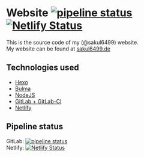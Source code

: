 # Website [![pipeline status](https://gitlab.com/sakul6499.de/blog/badges/master/pipeline.svg)](https://gitlab.com/sakul6499.de/blog/-/commits/master) [![Netlify Status](https://api.netlify.com/api/v1/badges/19272c27-1e90-4672-8518-2cfb2fcf54d5/deploy-status)](https://app.netlify.com/sites/sakul6499/deploys)
This is the source code of my (@sakul6499) website.  
My website can be found at [sakul6499.de](https://sakul6499.de/)

## Technologies used
 - [Hexo](https://hexo.io/)
 - [Bulma](https://bulma.io/)
 - [NodeJS](https://nodejs.org/)
 - [GitLab + GitLab-CI](https://gitlab.com/)
 - [Netlify](https://www.netlify.com/)

## Pipeline status
GitLab: [![pipeline status](https://gitlab.com/sakul6499.de/blog/badges/master/pipeline.svg)](https://gitlab.com/sakul6499.de/blog/-/commits/master)  
Netlify: [![Netlify Status](https://api.netlify.com/api/v1/badges/19272c27-1e90-4672-8518-2cfb2fcf54d5/deploy-status)](https://app.netlify.com/sites/sakul6499/deploys)
